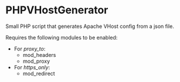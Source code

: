 # PHPVHostGenerator

Small PHP script that generates Apache VHost config from a json file.

Requires the following modules to be enabled:

- For *proxy_to*:
  - mod_headers
  - mod_proxy
- For *https_only*:
  - mod_redirect